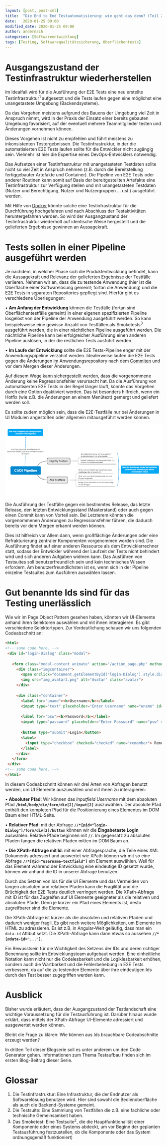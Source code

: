```yaml
---
layout: [post, post-xml]                                                # Pflichtfeld. Nicht ändern!
title:  "Die End to End Testautomatisierung: wie geht das denn? (Teil 2)"          # Pflichtfeld. Bitte einen Titel für den Blog Post angeben.
date:   2020-01-25 09:00                                                # Pflichtfeld. Format "YYYY-MM-DD HH:MM". Muss für Veröffentlichung in der Vergangenheit liegen. (Für Preview egal)
modified_date: 2020-01-25 09:00
author: andernach                                                       # Pflichtfeld. Es muss in der "authors.yml" einen Eintrag mit diesem Namen geben.
categories: [Softwareentwicklung]                                         # Pflichtfeld. Maximal eine der angegebenen Kategorien verwenden.
tags: [Testing, Softwarequalitätssicherung, Oberflächentests]           # Optional.
---
```

# Ausgangszustand der Testinfrastruktur wiederherstellen


Im Idealfall wird für die Ausführung der E2E Tests eine neu erstellte Testinfrastruktur<sup>1</sup> aufgesetzt und die Tests laufen gegen eine möglichst eine unangetastete Umgebung (Backendsysteme).

Da das Vorgehen meistens aufgrund des Bauens der Umgebung viel Zeit in Anspruch nimmt, wird in der Praxis der Einsatz einer bereits gebauten Umgebung favorisiert, auf der eventuell mehrere Teammitglieder testen und Änderungen vornehmen können.


Dieses Vorgehen ist nicht zu empfehlen und führt meistens zu inkonsistenten Testergebnissen.
Die Testinfrastruktur, in der die automatisierten E2E Tests laufen sollte für die Entwickler nicht zugängig sein. 
Vielmehr ist hier die Expertise eines DevOps-Entwicklers notwendig.


Das Aufsetzen einer Testinfrastruktur mit unangetasteten Testdaten sollte nicht so viel Zeit in Anspruch nehmen (z.B. durch die Bereitstellung fertiggebauter Artefakte und Container).
Die Pipeline von E2E Tests oder anderer Routinen kann somit auf Basis der bereitgestellten Artefakte eine Testinfrastruktur zur Verfügung stellen und mit unangetasteten Testdaten (Nutzer und Berechtigung, Nutzer und Nutzergruppen … usf.) ausgeführt werden.


Mit Hilfe von [Docker](https://www.docker.com/) könnte solche eine Testinfrastruktur für die Durchführung hochgefahren und nach Abschluss der Testaktivitäten heruntergefahren werden.
So wird der Ausgangzustand der Testinfrastruktur wiederholt auf identische Weise hergestellt und die gelieferten Ergebnisse gewinnen an Aussagekraft.

# Tests sollen in einer Pipeline ausgeführt werden


Je nachdem, in welcher Phase sich die Produktentwicklung befindet, kann die Aussagekraft und Relevanz der gelieferten Ergebnisse der Testfälle variieren.
Nehmen wir an, dass die zu testende Anwendung (hier ist die Oberfläche einer Softwarelösung gemeint; fortan die Anwendung) und die E2E Tests in separaten Repositories gepflegt sind.
Hierfür gibt es verschiedene Überlegungen:

•	**Am Anfang der Entwicklung** können die Testfälle (fortan sind Oberflächentestfälle gemeint) in einer eigenen spezifizierten Pipeline losgelöst von der Pipeline der Anwendung ausgeführt werden.
So kann beispielsweise eine gewisse Anzahl von Testfällen als Smoketests<sup>3</sup> ausgeführt werden, die in einer nächtlichen Pipeline ausgeführt werden.
Die nächtliche Pipeline kann bei erfolgreicher Ausführung einen anderen Pipeline auslösen, in der die restlichen Tests ausführt werden.

•	**Im Laufe der Entwicklung** sollte die E2E Tests-Pipeline enger mit der Anwendungspipeline verzahnt werden.
Idealerweise laufen die E2E Tests gegen die Änderungen im Anwendungsrepository nach dem [Commiten](https://git-scm.com/) und vor dem Mergen dieser Änderungen.


Auf diesem Wege  kann sichergestellt werden, dass die vorgenommene Änderung keine Regressionsfehler verursacht hat.
Da die Ausführung von automatisierten E2E Tests in der Regel länger läuft, könnte das Vorgehen durch eine Option deaktiviert werden.
Das ist besonders hilfreich, wenn ein Hotfix (wie z.B. die Änderungen an einem Menütext) gemergt und geliefert werden soll.

Es sollte zudem möglich sein, dass die E2E-Testfälle nur bei Änderungen in UI Modulen angestoßen oder allgemein mitausgeführt werden können.

![Pipeline Stages](/assets/images/posts/Die-End-to-End-Testautomatisierung-wie-geht-das-denn/pipeline.png)      


Die Ausführung der Testfälle gegen ein bestimmtes Release, das letzte Release, den letzten Entwicklungsstand (Masterstand) oder auch gegen einen Commit kann von Vorteil sein.
Bei Letzterem könnten die vorgenommenen Änderungen zu Regressionsfehler führen, die dadurch bereits vor dem Mergen erkannt werden können.


Dies ist hilfreich vor Allem dann, wenn großflächige Änderungen oder eine Refrakturierung zentraler Komponenten vorgenommen worden sind. 
Die Ausführung findet auf einer anderen Ressource als dem Entwicklerrechner statt, sodass der Entwickler während der Laufzeit der Tests nicht behindert wird und sich anderen Aufgaben widmen kann.
Das Ausführen von Testsuites soll benutzerfreundlich sein und kein technisches Wissen erfordern.
Am benutzerfreundlichsten ist es, wenn sich in der Pipeline einzelne Testsuites zum Ausführen auswählen lassen.

# Gut benannte Ids sind für das Testing unerlässlich


Wie wir im Page Object Pattern gesehen haben, könnten wir UI-Elemente anhand ihren Selektoren auswählen und mit ihnen interagieren.
Es gibt verschiedene Selektortypen.
Zur Verdeutlichung schauen wir uns folgenden Codeabschnitt an:
```html
<html>
<!-- some code here. --> 
 <div id="login-Dialog" class="modal">
 
   <form class="modal-content animate" action="/action_page.php" method="post">
     <div class="imgcontainer">
       <span onclick="document.getElementById('login-Dialog').style.display='none'" class="close" title="Close Modal">&times;</span>
       <img src="img_avatar2.png" alt="Avatar" class="avatar">
     </div>
 
     <div class="container">
       <label for="uname"><b>Username</b></label>
       <input type="text" placeholder="Enter Username" name="uname" id="username-textfield"required>
 
       <label for="psw"><b>Password</b></label>
       <input type="password" placeholder="Enter Password" name="psw" required>
 
       <button type="submit">Login</button>
       <label>
         <input type="checkbox" checked="checked" name="remember"> Remember me
       </label>
     </div>
   </form>
 </div>
<!-- some code here. --> 
</html>
``` 
In diesem Codeabschnitt können wir drei Arten von Abfragen benutzt werden, um UI Elemente auszuwählen und mit ihnen zu interagieren:


•	**Absoluter Pfad**: Wir können das *Inputfield Username* mit dem absoluten Pfad **`/html/body/div/form/div[2]/input[2]`** auszuwählen. 
Der absolute Pfad enthält den kompleten Pfad für die Positionierung eines Elementes im DOM Baum einer HTML-Seite.


•	**Relativer Pfad**: mit der Abfrage **`//*[@id="login-Dialog"]/form/div[2]/button`** können wir die **Eingabetaste Login** auswählen.
Relative Pfade beginnen mit **`//`**.
Im gegensatz zu absoluten Pfaden fangen die relativen Pfaden mitten im DOM Baum an.


•	**Die XPath-Abfrage mit Id**: mit einer Abfragesprache, die Teile eines XML Dokuments adressiert und auswertet wie XPath können wir mit so eine Abfrage **`//*[@id="username-textfield"]`** ein Element auswählen.
Weil für das Element während der Entwicklung eine eindeutige ID gesetzt wurde, können wir anhand die ID in unserer Abfrage benutzen.
 
Durch das Setzen von Ids für die UI Elemente und das Vermeiden von langen absoluten und relativen Pfaden kann die Fragilität und die Brüchigkeit der E2E Tests deutlich verringert werden.
Die XPath-Abfrage mit ID ist für das Zugreifen auf UI Elemente geeigneter als die relativen und absoluten Pfade.
Denn je kürzer ein Pfad eines Elements ist, desto zugreifbarer sind die Elemente.


Die XPath-Abfrage ist kürzer als die absoluten und relativen Pfaden und dadurch weniger fragil. 
Es gibt noch weitere Möglichkeiten, um Elemente im HTML zu adressieren.
Es ist z.B. in Angular-Welt geläufig, dass man ein ```data-id``` Attibut setzt.
Die XPath-Abfrage kann dann etwas so aussehen **`//*[@data-id="..."]`**. 

 
Ein Bewusstsein für die Wichtigkeit des Setzens der IDs und deren richtiger Benennung sollte im Entwicklungsteam aufgebaut werden.
Eine einheitliche Notation kann nicht nur die Codelesbarkeit und die Logiklesbarkeit erhöhen, sondern auch die Wartbarkeit und die Fehlerbehebung in E2E Tests verbessern, da auf die zu testenden Elemente über ihre eindeutigen Ids durch den Test besser zugegriffen werden kann. 

# Ausblick


Bisher wurde erläutert, dass der Ausgangzustand der Testlandschaft eine wichtige Voraussetzung für die Testausführung ist.
Darüber hinaus wurde erklärt, dass mittels der XPath-Abfrage UI-Elemente adressiert und ausgewertet werden können.

Bleibt die Frage zu klären: Wie können aus Ids brauchbare Codeabschnitte erzeugt werden?

In dritten Teil dieser Blogserie soll es unter anderem um den Code Generator gehen.
Informationen zum Thema Testaufbau finden sich im  ersten Blog-Beitrag dieser Serie.

# Glossar


1. Die Testinfrastruktur: Eine Infrastruktur, die der Endnutzer als Softwarelösung benutzen wird.
Hier sind sowohl die Bedienoberfläche als auch die Backend-Systeme gemeint.
2. Die Testsuite: Eine Sammlung von Testfällen die z.B. eine fachliche oder technische Gemeinsamkeit haben.
3. Das Smoketest: Eine Testsuite<sup>2</sup>, die die Hauptfunktionalität einer Komponente oder eines Systems abdeckt, um vor Beginn der geplanten Testausführung festzustellen, ob die Komponente oder das System ordnungsgemäß funktioniert)
